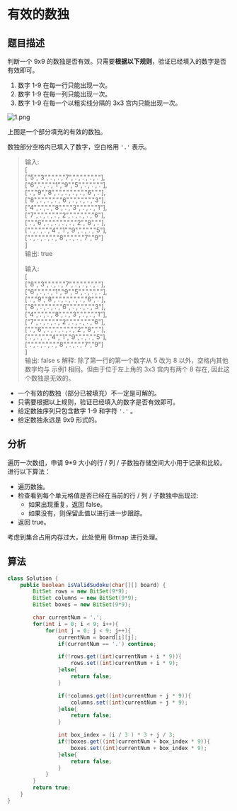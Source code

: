 # 有效的数独

## 题目描述

判断一个 9x9 的数独是否有效。只需要**根据以下规则**，验证已经填入的数字是否有效即可。

1. 数字 1-9 在每一行只能出现一次。
2. 数字 1-9 在每一列只能出现一次。
3. 数字 1-9 在每一个以粗实线分隔的 3x3 宫内只能出现一次。

![1.png](https://i.loli.net/2019/02/11/5c610b263fcfa.png)

上图是一个部分填充的有效的数独。

数独部分空格内已填入了数字，空白格用 `'.'` 表示。

>输入:  
>[  
>  ["5","3",".",".","7",".",".",".","."],  
>  ["6",".",".","1","9","5",".",".","."],  
>  [".","9","8",".",".",".",".","6","."],  
>  ["8",".",".",".","6",".",".",".","3"],  
>  ["4",".",".","8",".","3",".",".","1"],  
>  ["7",".",".",".","2",".",".",".","6"],  
>  [".","6",".",".",".",".","2","8","."],  
>  [".",".",".","4","1","9",".",".","5"],  
>  [".",".",".",".","8",".",".","7","9"]  
>]  
>输出: true
>
>输入:  
>[  
>  ["8","3",".",".","7",".",".",".","."],  
>  ["6",".",".","1","9","5",".",".","."],  
>  [".","9","8",".",".",".",".","6","."],  
>  ["8",".",".",".","6",".",".",".","3"],  
>  ["4",".",".","8",".","3",".",".","1"],  
>  ["7",".",".",".","2",".",".",".","6"],  
>  [".","6",".",".",".",".","2","8","."],  
>  [".",".",".","4","1","9",".",".","5"],  
>  [".",".",".",".","8",".",".","7","9"]  
>]  
>输出: false  s
>解释: 除了第一行的第一个数字从 5 改为 8 以外，空格内其他数字均与 示例1 相同。但由于位于左上角的 3x3 宫内有两个 8 存在, 因此这个数独是无效的。

* 一个有效的数独（部分已被填充）不一定是可解的。
* 只需要根据以上规则，验证已经填入的数字是否有效即可。
* 给定数独序列只包含数字 1-9 和字符 `'.'` 。
* 给定数独永远是 9x9 形式的。

## 分析

遍历一次数组，申请 9*9 大小的行 / 列 / 子数独存储空间大小用于记录和比较。进行以下算法：

* 遍历数独。
* 检查看到每个单元格值是否已经在当前的行 / 列 / 子数独中出现过:
    + 如果出现重复，返回 false。
    + 如果没有，则保留此值以进行进一步跟踪。
* 返回 true。

考虑到集合占用内存过大，此处使用 Bitmap 进行处理。

## 算法

```java
class Solution {
    public boolean isValidSudoku(char[][] board) {
        BitSet rows = new BitSet(9*9);
        BitSet columns = new BitSet(9*9);
        BitSet boxes = new BitSet(9*9);

        char currentNum = '.';
        for(int i = 0; i < 9; i++){
            for(int j = 0; j < 9; j++){
                currentNum = board[i][j];
                if(currentNum == '.') continue;

                if(!rows.get((int)currentNum + i * 9)){
                    rows.set((int)currentNum + i * 9);
                }else{
                    return false;
                }

                if(!columns.get((int)currentNum + j * 9)){
                    columns.set((int)currentNum + j * 9);
                }else{
                    return false;
                }

                int box_index = (i / 3 ) * 3 + j / 3;
                if(!boxes.get((int)currentNum + box_index * 9)){
                    boxes.set((int)currentNum + box_index * 9);
                }else{
                    return false;
                }
            }
        }
        return true;
    }
}
```